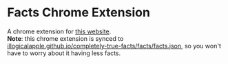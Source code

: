 # Facts Chrome Extension
A chrome extension for [this website](https://illogicalapple.github.io/completely-true-facts).  
**Note**: this chrome extension is synced to [illogicalapple.github.io/completely-true-facts/facts/facts.json](https://illogicalapple.github.io/completely-true-facts/facts/facts.json), so you won't have to worry about it having less facts.

